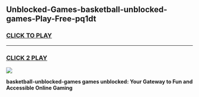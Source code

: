 
## Unblocked-Games-basketball-unblocked-games-Play-Free-pq1dt
<h3>
<a href="https://premium76.site?title=basketball-unblocked-games&ref=20M">CLICK TO PLAY</a></h3>
<hr>

<h3>
<a href="https://premium76.site?title=basketball-unblocked-games&ref=20M">CLICK 2 PLAY</a>
  
</h3>

<a href="https://premium76.site?title=basketball-unblocked-games&ref=19M"><img src="https://clearcache.store/games.png"></a>


**basketball-unblocked-games games unblocked: Your Gateway to Fun and Accessible Online Gaming**
